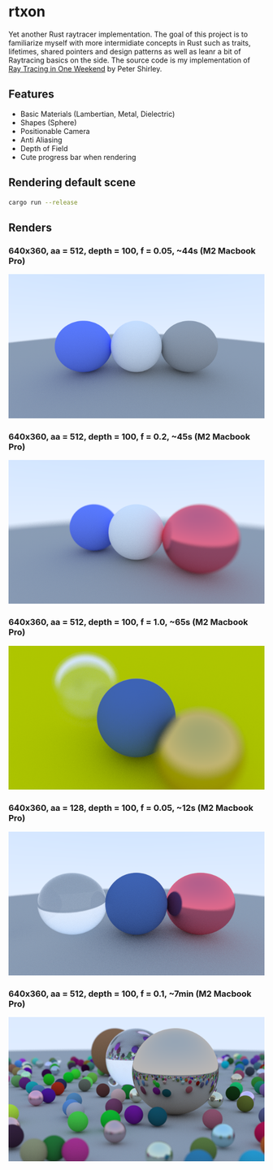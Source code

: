 # rtxon
Yet another Rust raytracer implementation. The goal of this project is to familiarize myself with more intermidiate concepts in Rust such as traits, lifetimes, shared pointers and design patterns as well as leanr a bit of Raytracing basics on the side. The source code is my implementation of [Ray Tracing in One Weekend](https://raytracing.github.io/books/RayTracingInOneWeekend.html) by Peter Shirley.


## Features
- Basic Materials (Lambertian, Metal, Dielectric)
- Shapes (Sphere)
- Positionable Camera
- Anti Aliasing
- Depth of Field
- Cute progress bar when rendering

## Rendering default scene
```bash
cargo run --release
```

## Renders
### 640x360, aa = 512, depth = 100, f = 0.05, ~44s (M2 Macbook Pro)
![Scene 1](images/render1.png)

### 640x360, aa = 512, depth = 100, f = 0.2, ~45s (M2 Macbook Pro)
![Scene 2](images/render2.png)

### 640x360, aa = 512, depth = 100, f = 1.0, ~65s (M2 Macbook Pro)
![Scene 3](images/render3.png)

### 640x360, aa = 128, depth = 100, f = 0.05, ~12s (M2 Macbook Pro)
![Scene 4](images/render4.png)

### 640x360, aa = 512, depth = 100, f = 0.1, ~7min (M2 Macbook Pro)
![Scene 5](images/render5.png)
